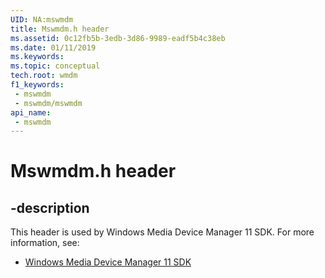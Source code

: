 ```yaml
---
UID: NA:mswmdm
title: Mswmdm.h header
ms.assetid: 0c12fb5b-3edb-3d86-9989-eadf5b4c38eb
ms.date: 01/11/2019
ms.keywords: 
ms.topic: conceptual
tech.root: wmdm
f1_keywords:
 - mswmdm
 - mswmdm/mswmdm
api_name:
 - mswmdm
---
```


# Mswmdm.h header


## -description

This header is used by Windows Media Device Manager 11 SDK. For more information, see:

- [Windows Media Device Manager 11 SDK](../_wmdm/index.md)

